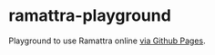 # ramattra-playground

Playground to use Ramattra online [via Github Pages](https://dvvcz.github.io/Ramattra).